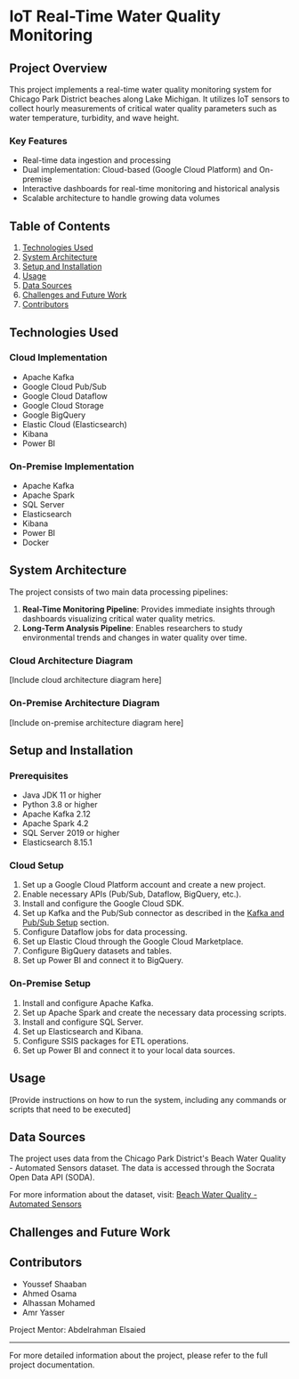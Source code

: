 # IoT Real-Time Water Quality Monitoring

## Project Overview

This project implements a real-time water quality monitoring system for Chicago Park District beaches along Lake Michigan. It utilizes IoT sensors to collect hourly measurements of critical water quality parameters such as water temperature, turbidity, and wave height.

### Key Features

- Real-time data ingestion and processing
- Dual implementation: Cloud-based (Google Cloud Platform) and On-premise
- Interactive dashboards for real-time monitoring and historical analysis
- Scalable architecture to handle growing data volumes

## Table of Contents

1. [Technologies Used](#technologies-used)
2. [System Architecture](#system-architecture)
3. [Setup and Installation](#setup-and-installation)
4. [Usage](#usage)
5. [Data Sources](#data-sources)
6. [Challenges and Future Work](#challenges-and-future-work)
7. [Contributors](#contributors)

## Technologies Used

### Cloud Implementation
- Apache Kafka
- Google Cloud Pub/Sub
- Google Cloud Dataflow
- Google Cloud Storage
- Google BigQuery
- Elastic Cloud (Elasticsearch)
- Kibana
- Power BI

### On-Premise Implementation
- Apache Kafka
- Apache Spark
- SQL Server
- Elasticsearch
- Kibana
- Power BI
- Docker

## System Architecture

The project consists of two main data processing pipelines:

1. **Real-Time Monitoring Pipeline**: Provides immediate insights through dashboards visualizing critical water quality metrics.
2. **Long-Term Analysis Pipeline**: Enables researchers to study environmental trends and changes in water quality over time.

### Cloud Architecture Diagram

[Include cloud architecture diagram here]

### On-Premise Architecture Diagram

[Include on-premise architecture diagram here]

## Setup and Installation

### Prerequisites

- Java JDK 11 or higher
- Python 3.8 or higher
- Apache Kafka 2.12
- Apache Spark 4.2
- SQL Server 2019 or higher
- Elasticsearch 8.15.1

### Cloud Setup

1. Set up a Google Cloud Platform account and create a new project.
2. Enable necessary APIs (Pub/Sub, Dataflow, BigQuery, etc.).
3. Install and configure the Google Cloud SDK.
4. Set up Kafka and the Pub/Sub connector as described in the [Kafka and Pub/Sub Setup](#) section.
5. Configure Dataflow jobs for data processing.
6. Set up Elastic Cloud through the Google Cloud Marketplace.
7. Configure BigQuery datasets and tables.
8. Set up Power BI and connect it to BigQuery.

### On-Premise Setup

1. Install and configure Apache Kafka.
2. Set up Apache Spark and create the necessary data processing scripts.
3. Install and configure SQL Server.
4. Set up Elasticsearch and Kibana.
5. Configure SSIS packages for ETL operations.
6. Set up Power BI and connect it to your local data sources.

## Usage

[Provide instructions on how to run the system, including any commands or scripts that need to be executed]

## Data Sources

The project uses data from the Chicago Park District's Beach Water Quality - Automated Sensors dataset. The data is accessed through the Socrata Open Data API (SODA).

For more information about the dataset, visit: [Beach Water Quality - Automated Sensors](https://data.cityofchicago.org/Parks-Recreation/Beach-Water-Quality-Automated-Sensors/qmqz-2xku)

## Challenges and Future Work



## Contributors

- Youssef Shaaban
- Ahmed Osama
- Alhassan Mohamed
- Amr Yasser

Project Mentor: Abdelrahman Elsaied

---

For more detailed information about the project, please refer to the full project documentation.
